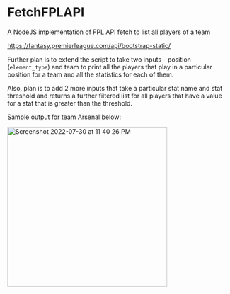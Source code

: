# FetchFPLAPI
A NodeJS implementation of FPL API fetch to list all players of a team

https://fantasy.premierleague.com/api/bootstrap-static/

Further plan is to extend the script to take two inputs - position (`element_type`)
and team to print all the players that play in a particular position for a team and
all the statistics for each of them.

Also, plan is to add 2 more inputs that take a particular stat name and stat threshold
and returns a further filtered list for all players that have a value for a stat that is
greater than the threshold.

Sample output for team Arsenal below:

<img width="361" alt="Screenshot 2022-07-30 at 11 40 26 PM" src="https://user-images.githubusercontent.com/6997802/181936212-1462aaaa-4d97-4f87-95ac-99a31c80c82a.png">
